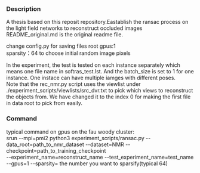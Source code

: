 ### Description
A  thesis based on this reposit repository.Eastablish the ransac process on the light field networks to reconstruct occluded images  
README_original.md is the original readme file.

change config.py for saving files root 
gpus:1  
sparsity：64 to choose initial random image pixels  

In the experiment, the test is tested on each instance separately which means one file name in softras_test.lst. And the batch_size is set to 1 for one instance.
One instace can have multiple iamges with different poses.  
Note that the rec_nmr.py script uses the viewlist under ./experiment_scripts/viewlists/src_dvr.txt to pick which views to reconstruct the objects from. We have changed it to the index 0 for making the first file in data root to pick from easily.


### Command
typical command on gpus on the fau woody cluster:   
srun --mpi=pmi2 python3 experiment_scripts/ransac.py --data_root=path_to_nmr_dataset --dataset=NMR --checkpoint=path_to_training_checkpoint    
--experiment_name=reconstruct_name --test_experiment_name=test_name --gpus=1 --sparsity= the number you want to sparsify(typical 64)
